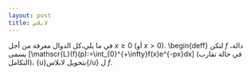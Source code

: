 ```yaml
---
layout: post
title: لابلاس
---
```





في ما يلي،كل الدوال معرفة  من أجل $x\geq 0$ (أو $x>0$).
\begin{deff}
لتكن $f$ دالة، يسمى
\[\mathscr{L}(f)(p):=\int_{0}^{+\infty}f(x)e^{-px}dx\] 
 (في حالة تقارب التكامل)، 
{u}بتحويل لابلاس{/u} ل $f$.


<div class="sage">
  <script type="text/x-sage">
x,s = var("x,s")
f = x^2*exp(x) - sin(x)
f.laplace(x,s)
  </script>
</div>
